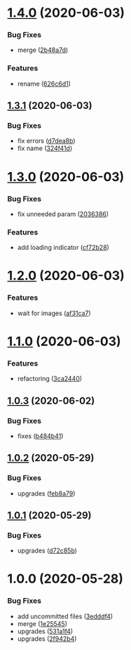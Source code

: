 # [1.4.0](https://github.com/dword-design/github-repository-list-badges/compare/v1.3.1...v1.4.0) (2020-06-03)


### Bug Fixes

* merge ([2b48a7d](https://github.com/dword-design/github-repository-list-badges/commit/2b48a7d01e8046d39bb512f61e863498cb06d436))


### Features

* rename ([626c6d1](https://github.com/dword-design/github-repository-list-badges/commit/626c6d151f8193c0cf036eeb2ff1dc5612b03525))

## [1.3.1](https://github.com/dword-design/github-repository-list-badges/compare/v1.3.0...v1.3.1) (2020-06-03)


### Bug Fixes

* fix errors ([d7dea8b](https://github.com/dword-design/github-repository-list-badges/commit/d7dea8b2829010d552716295dd0c89fe3804373c))
* fix name ([324f41d](https://github.com/dword-design/github-repository-list-badges/commit/324f41d5019c0f12e2e2a54f456f37b37682049a))

# [1.3.0](https://github.com/dword-design/github-repository-list-badges/compare/v1.2.0...v1.3.0) (2020-06-03)


### Bug Fixes

* fix unneeded param ([2036386](https://github.com/dword-design/github-repository-list-badges/commit/2036386a2256f477bbdb8209091c0124b60154a0))


### Features

* add loading indicator ([cf72b28](https://github.com/dword-design/github-repository-list-badges/commit/cf72b2802636595a84f481860446fd97f6013492))

# [1.2.0](https://github.com/dword-design/github-repository-list-badges/compare/v1.1.0...v1.2.0) (2020-06-03)


### Features

* wait for images ([af31ca7](https://github.com/dword-design/github-repository-list-badges/commit/af31ca7b33a12f157fe823e718adac163c97cf8e))

# [1.1.0](https://github.com/dword-design/github-repository-list-badges/compare/v1.0.3...v1.1.0) (2020-06-03)


### Features

* refactoring ([3ca2440](https://github.com/dword-design/github-repository-list-badges/commit/3ca2440e0b6ba2f63bfc133ad4a4fe97ab0624c9))

## [1.0.3](https://github.com/dword-design/github-better-repository-list/compare/v1.0.2...v1.0.3) (2020-06-02)


### Bug Fixes

* fixes ([b484b41](https://github.com/dword-design/github-better-repository-list/commit/b484b41b5fcc3adba2dcfa2e8ce5773e90bed06a))

## [1.0.2](https://github.com/dword-design/github-better-repository-list/compare/v1.0.1...v1.0.2) (2020-05-29)


### Bug Fixes

* upgrades ([feb8a79](https://github.com/dword-design/github-better-repository-list/commit/feb8a79ca9f1e7db80104e46999539ec8dff22d0))

## [1.0.1](https://github.com/dword-design/github-better-repository-list/compare/v1.0.0...v1.0.1) (2020-05-29)


### Bug Fixes

* upgrades ([d72c85b](https://github.com/dword-design/github-better-repository-list/commit/d72c85b039aca502abb439d16c49c0c695122c52))

# 1.0.0 (2020-05-28)


### Bug Fixes

* add uncommitted files ([3edddf4](https://github.com/dword-design/chrome-extension-github-better-repository-list/commit/3edddf49df771d5bf26f4977446b308884810cf4))
* merge ([1e25545](https://github.com/dword-design/chrome-extension-github-better-repository-list/commit/1e25545af59a88dff9ef8be97e60fbefd409d568))
* upgrades ([531a1f4](https://github.com/dword-design/chrome-extension-github-better-repository-list/commit/531a1f4378a37378800d4589b87615bce9c10400))
* upgrades ([2f942b4](https://github.com/dword-design/chrome-extension-github-better-repository-list/commit/2f942b42b524d29fe0b9b6fcacf7df40c286fb51))
